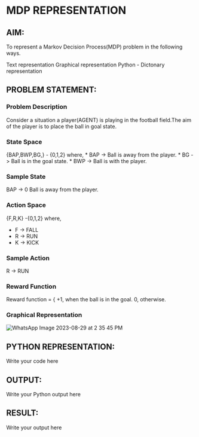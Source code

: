 # MDP REPRESENTATION

## AIM:
To represent a Markov Decision Process(MDP) problem in the following ways.

Text representation
Graphical representation
Python - Dictonary representation

## PROBLEM STATEMENT:

### Problem Description
Consider a situation a player(AGENT) is  playing in the football field.The aim of the player is to place the ball in goal state.

### State Space
{BAP,BWP,BG,} - {0,1,2}
 where, 
     * BAP -> Ball is away from the player.
     * BG -> Ball is in the goal state.
     * BWP -> Ball is with the player.

### Sample State
 BAP -> 0
 Ball is away from the player.

### Action Space
{F,R,K} -{0,1,2}
where, 
  * F -> FALL
  * R -> RUN
  * K -> KICK

### Sample Action
R -> RUN

### Reward Function
Reward function = { +1, when the ball is in the goal.
                    0, otherwise.

### Graphical Representation
![WhatsApp Image 2023-08-29 at 2 35 45 PM](https://github.com/anithapalani2123/mdp-representation/assets/94184990/8565acb3-b27b-4908-b876-53ca9bdb708f)


## PYTHON REPRESENTATION:
Write your code here

## OUTPUT:
Write your Python output here

## RESULT:
Write your output here

